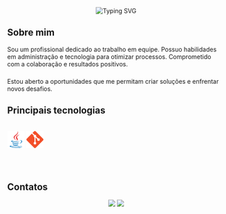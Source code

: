 <div align="center">
  <img src="https://readme-typing-svg.demolab.com?    font=Fira+Code&size=30&pause=1000&center=true&width=600&lines=Charles+Thiag0;%3C+Desenvolvedor+Back-End+%2F%3E" alt="Typing SVG" />
</div>
 
## Sobre mim
Sou um profissional dedicado ao trabalho em equipe. Possuo habilidades em administração e tecnologia para otimizar processos. Comprometido com a colaboração e resultados positivos.

### 
Estou aberto a oportunidades que me permitam criar soluções e enfrentar novos desafios.

## Principais tecnologias
<div style="display: inline_block"><br>
    <img align="center" alt="Java" height=40" width="40" src="https://raw.githubusercontent.com/devicons/devicon/1119b9f84c0290e0f0b38982099a2bd027a48bf1/icons/java/java-original.svg"/> 
   <img align="center" alt="Git" height="40" width="40" src="https://github.com/devicons/devicon/blob/master/icons/git/git-original.svg">
</div>
                                                                               
</div>

<br><br>

## Contatos

<div align="center"> 
   <a href="https://www.linkedin.com/in/charlles-thiago-49a698287/" target="_blank"><img src="https://img.shields.io/badge/-LinkedIn-%230077B5?style=for-the-badge&logo=linkedin&logoColor=white" target="_blank"></a> 
     <a href = "mailto:charlesthiagosantos@gmail.com"><img src="https://img.shields.io/badge/Gmail-D14836?style=for-the-badge&logo=gmail&logoColor=white"></a>

      
  

 
 
<div align="center">

</div>

